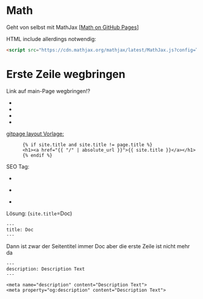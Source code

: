 # Math



Geht von selbst mit MathJax [[Math on GitHub Pages](https://g14n.info/2014/09/math-on-github-pages/)]

HTML include allerdings notwendig:

```html
<script src="https://cdn.mathjax.org/mathjax/latest/MathJax.js?config=TeX-AMS-MML_HTMLorMML" type="text/javascript"></script>
```



# Erste Zeile wegbringen

Link auf main-Page wegbringen!?

- [](https://stackoverflow.com/questions/46375765/how-do-you-remove-header-on-github-pages)
- [](https://stackoverflow.com/questions/49961202/remove-md-webpage-header-in-github)
- [](https://github.com/pages-themes/primer/issues/21)
- 





[](https://matejkaf.github.io/Doc/Python/2020_Inf++/01_Basics)



[gitpage layout Vorlage:](https://github.com/pages-themes/primer/blob/master/_layouts/default.html)

```
      {% if site.title and site.title != page.title %}
      <h1><a href="{{ "/" | absolute_url }}">{{ site.title }}</a></h1>
      {% endif %}
```



SEO Tag:

- [](https://github.com/jekyll/jekyll-seo-tag)
- [](http://jekyll.github.io/jekyll-seo-tag/usage/)

- [](http://jekyll.github.io/jekyll-seo-tag/advanced-usage/)



Lösung: (`site.title`=Doc)

```
---
title: Doc
---
```

Dann ist zwar der Seitentitel immer Doc aber die erste Zeile ist nicht mehr da



```
---
description: Description Text
---
```



```
<meta name="description" content="Description Text">
<meta property="og:description" content="Description Text">
```

